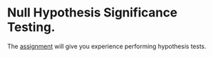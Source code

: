 # Null Hypothesis Significance Testing.

The [assignment](assignment.md) will give you experience performing hypothesis tests.
